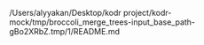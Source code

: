 /Users/alyyakan/Desktop/kodr project/kodr-mock/tmp/broccoli_merge_trees-input_base_path-gBo2XRbZ.tmp/1/README.md